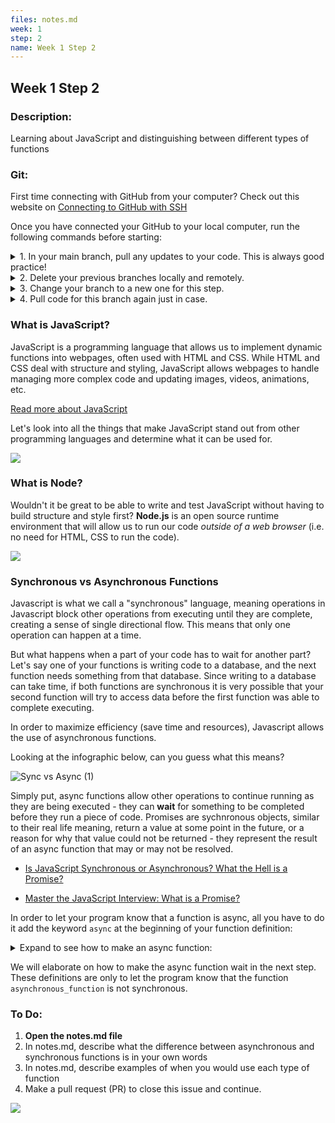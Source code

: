 ```yaml
---
files: notes.md
week: 1
step: 2
name: Week 1 Step 2
---
```


## Week 1 Step 2

### Description:
Learning about JavaScript and distinguishing between different types of functions

### Git:

First time connecting with GitHub from your computer? Check out this website on [Connecting to GitHub with SSH](https://docs.github.com/en/github/authenticating-to-github/connecting-to-github-with-ssh)

Once you have connected your GitHub to your local computer, run the following commands before starting:
<details>
  <summary>
  	1. In your main branch, pull any updates to your code. This is always good practice!
  </summary>
	
	git pull
</details>

<details>
  <summary>
  	2. Delete your previous branches locally and remotely.
  </summary>
	
	git branch -d [previousBranchName]
	git push origin --delete [previousBranchName]
</details>

<details>
  <summary>
  	3. Change your branch to a new one for this step.
  </summary>
	
	git checkout -b w1s2
</details>

<details>
  <summary>
  	4. Pull code for this branch again just in case.
  </summary>
	
	git pull
</details>

### What is JavaScript?

JavaScript is a programming language that allows us to implement dynamic functions into webpages, often used with HTML and CSS. While HTML and CSS deal with structure and styling, JavaScript allows webpages to handle managing more complex code and updating images, videos, animations, etc.

[Read more about JavaScript](https://developer.mozilla.org/en-US/docs/Learn/JavaScript/First_steps/What_is_JavaScript)

Let's look into all the things that make JavaScript stand out from other programming languages and determine what it can be used for.

![](https://miro.medium.com/max/800/1*bxEkHw1xewxOFjmGunb-Cw.png)

### What is Node?

Wouldn't it be great to be able to write and test JavaScript without having to build structure and style first? **Node.js** is an open source runtime environment that will allow us to run our code *outside of a web browser* (i.e. no need for HTML, CSS to run the code).

![](https://buddy.works/guides/covers/test-nodejs-app/share-nodejs-logo.png)

### Synchronous vs Asynchronous Functions

Javascript is what we call a "synchronous" language, meaning operations in Javascript block other operations from executing until they are complete, creating a sense of single directional flow. This means that only one operation can happen at a time.

But what happens when a part of your code has to wait for another part? Let's say one of your functions is writing code to a database, and the next function needs something from that database. Since writing to a database can take time, if both functions are synchronous it is very possible that your second function will try to access data before the first function was able to complete executing.

In order to maximize efficiency (save time and resources), Javascript allows the use of asynchronous functions.

Looking at the infographic below, can you guess what this means?

![Sync vs Async (1)](https://user-images.githubusercontent.com/28051494/109278268-31a79780-77cd-11eb-927f-796a83eca9b1.png)

Simply put, async functions allow other operations to continue running as they are being executed - they can **wait** for something to be completed before they run a piece of code. Promises are sychnronous objects, similar to their real life meaning, return a value at some point in the future, or a reason for why that value could not be returned - they represent the result of an async function that may or may not be resolved.

* [Is JavaScript Synchronous or Asynchronous? What the Hell is a Promise?](https://developer.mozilla.org/en-US/docs/Web/JavaScript/Reference/Global_Objects/Promise)

* [Master the JavaScript Interview: What is a Promise?](https://medium.com/better-programming/is-javascript-synchronous-or-asynchronous-what-the-hell-is-a-promise-7aa9dd8f3bfb)

In order to let your program know that a function is async, all you have to do it add the keyword `async` at the beginning of your function definition:

<details>
  <summary>Expand to see how to make an async function:</summary>

	function synchronous_function() {
		// ....contents....
	}

	async function asynchronous_function() {
		// ....contents....
	}
</details>

We will elaborate on how to make the async function wait in the next step. These definitions are only to let the program know that the function `asynchronous_function` is not synchronous.

### To Do:

1. **Open the notes.md file**
2. In notes.md, describe what the difference between asynchronous and synchronous functions is in your own words
3. In notes.md, describe examples of when you would use each type of function
4. Make a pull request (PR) to close this issue and continue.

![](https://media.giphy.com/media/LmNwrBhejkK9EFP504/giphy.gif)

